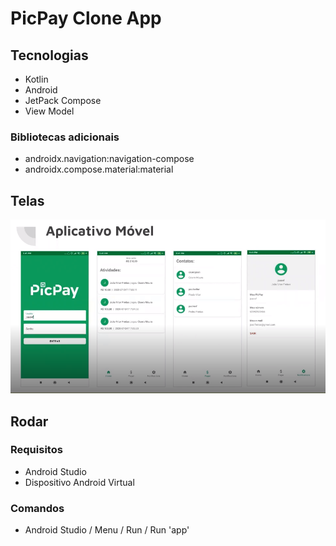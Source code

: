 # PicPay Clone App

## Tecnologias

- Kotlin
- Android
- JetPack Compose
- View Model

### Bibliotecas adicionais

- androidx.navigation:navigation-compose
- androidx.compose.material:material

## Telas

![Telas](/files/aplicativo-telas.png)

## Rodar

### Requisitos

- Android Studio
- Dispositivo Android Virtual

### Comandos

- Android Studio / Menu / Run / Run 'app'
